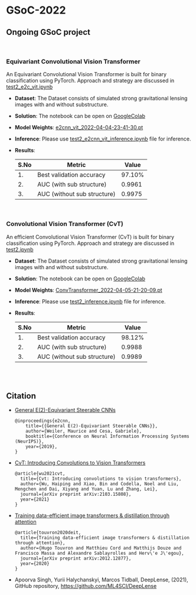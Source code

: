 # __GSoC-2022__
## __Ongoing GSoC project__ <br>
<br>

### __Equivariant Convolutional Vision Transformer__ ##

An Equivariant Convolutional Vision Transformer is built for binary classification using PyTorch. Approach and strategy are discussed in [test2_e2c_vit.ipynb](./test2_e2c_vit.ipynb)

* **Dataset**: The Dataset consists of simulated strong gravitational lensing images with and without substructure. 

* **Solution**: The notebook can be open on [GoogleColab](https://colab.research.google.com/github/sachdevkartik/GSoC-2022/blob/main/test2_e2c_vit.ipynb)

* **Model Weights**: [e2cnn_vit_2022-04-04-23-41-30.pt](model/e2cnn_vit_2022-04-04-23-41-30.pt)

* **Inference**: Please use [test2_e2cnn_vit_inference.ipynb](./test2_e2cnn_vit_inference.ipynb) file for inference.

* **Results**:

    | S.No | Metric | Value |
    | --- | --- | --- |
    | 1. | Best validation accuracy | 97.10% |
    | 2. | AUC (with sub structure)  | 0.9961 |
    | 3. | AUC (without sub structure)  | 0.9975 |

<br>


### __Convolutional Vision Transformer (CvT)__ ##

An efficient Convolutional Vision Transformer (CvT) is built for binary classification using PyTorch. Approach and strategy are discussed in [test2.ipynb](./test2.ipynb)

* **Dataset**: The Dataset consists of simulated strong gravitational lensing images with and without substructure. 

* **Solution**: The notebook can be open on [GoogleColab](https://colab.research.google.com/github/sachdevkartik/GSoC-2022/blob/main/test2.ipynb)

* **Model Weights**: [ConvTransformer_2022-04-05-21-20-09.pt](model/ConvTransformer_2022-03-15-13-40-54.pt)

* **Inference**: Please use [test2_inference.ipynb](./test2_inference.ipynb) file for inference.

* **Results**:

  | S.No | Metric | Value |
  | --- | --- | --- |
  | 1. | Best validation accuracy | 98.12% |
  | 2. | AUC (with sub structure)  | 0.9988 |
  | 3. | AUC (without sub structure)  | 0.9989 |

<br>

<br>

## __Citation__


* [General E(2)-Equivariant Steerable CNNs](https://arxiv.org/abs/1911.08251)
 
    ```
    @inproceedings{e2cnn,
        title={{General E(2)-Equivariant Steerable CNNs}},
        author={Weiler, Maurice and Cesa, Gabriele},
        booktitle={Conference on Neural Information Processing Systems (NeurIPS)},
        year={2019},
    }
    ```
* [CvT: Introducing Convolutions to Vision Transformers](https://arxiv.org/abs/2103.15808)


  ```
  @article{wu2021cvt,
    title={Cvt: Introducing convolutions to vision transformers},
    author={Wu, Haiping and Xiao, Bin and Codella, Noel and Liu, Mengchen and Dai, Xiyang and Yuan, Lu and Zhang, Lei},
    journal={arXiv preprint arXiv:2103.15808},
    year={2021}
  }
  ```
* [Training data-efficient image transformers & distillation through attention](https://arxiv.org/pdf/2012.12877.pdf)


    ```
    @article{touvron2020deit,
      title={Training data-efficient image transformers & distillation through attention},
      author={Hugo Touvron and Matthieu Cord and Matthijs Douze and Francisco Massa and Alexandre Sablayrolles and Herv\'e J\'egou},
      journal={arXiv preprint arXiv:2012.12877},
      year={2020}
    }
    ```

* Apoorva Singh, Yurii Halychanskyi, Marcos Tidball, DeepLense, (2021), GitHub repository, https://github.com/ML4SCI/DeepLense


